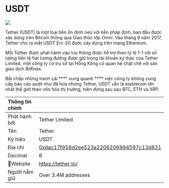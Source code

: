 # USDT

![](../../.gitbook/assets/image%20%281%29.png)

Tether (USDT) là một loại tiền ổn định neo với tiền pháp định, ban đầu được xây dựng trên Bitcoin thông qua Giao thức lớp Omni.  Vào tháng 9 năm 2017, Tether cho ra mắt USDT Erc-20 được xây dựng trên mạng Ethereum.

Mỗi Tether được phát hành vào lưu thông được hỗ trợ theo tỷ lệ 1-1 với số lượng tiền tệ fiat tương đương được giữ trong tài khoản ký thác của Tether Limited, một công ty có trụ sở tại Hồng Kông có quan hệ chặt chẽ với sàn giao dịch Bitfinex.

Bất chấp những tranh cãi **** xung quanh **** việc công ty không cung cấp báo cáo audit như đã hứa nhưng Tether, USDT vẫn là stablecoin lớn nhất thế giới theo vốn hóa thị trường, hiện đứng sau sau BTC, ETH và XRP.

| Thông tin chính |                                                                                                                  |
|:--------------- |:---------------------------------------------------------------------------------------------------------------- |
| Phát hành bởi   | Tether Limited                                                                                                   |
| Tên             | Tether                                                                                                           |
| Ký hiệu         | USDT                                                                                                             |
| Địa chỉ         | [0xdac17f958d2ee523a2206206994597c13d831](https://etherscan.io/token/0xdac17f958d2ee523a2206206994597c13d831ec7) |
| Decimal         | 6                                                                                                                |
| Website        | [https://tether.to/ ](https://tether.to/%20)                                                                     |
| Người nắm giữ   | Over 3.4M addresses                                                                                              |



